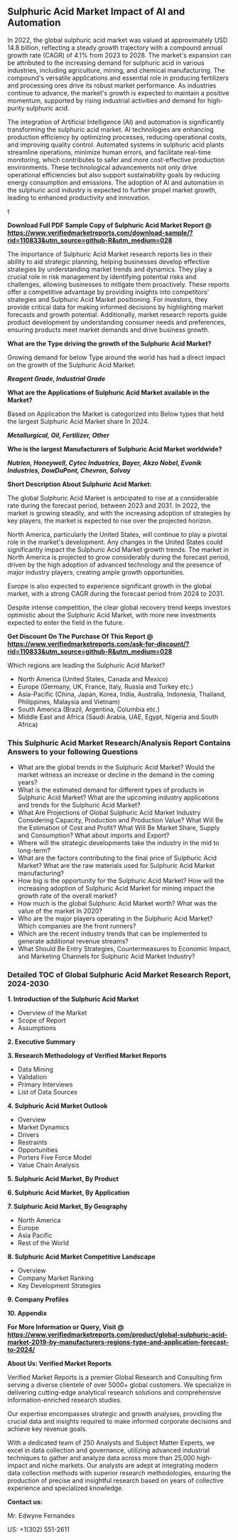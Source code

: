 <h2>Sulphuric Acid Market Impact of AI and Automation</h2><p>In 2022, the global sulphuric acid market was valued at approximately USD 14.8 billion, reflecting a steady growth trajectory with a compound annual growth rate (CAGR) of 4.1% from 2023 to 2028. The market's expansion can be attributed to the increasing demand for sulphuric acid in various industries, including agriculture, mining, and chemical manufacturing. The compound's versatile applications and essential role in producing fertilizers and processing ores drive its robust market performance. As industries continue to advance, the market's growth is expected to maintain a positive momentum, supported by rising industrial activities and demand for high-purity sulphuric acid.</p><p>The integration of Artificial Intelligence (AI) and automation is significantly transforming the sulphuric acid market. AI technologies are enhancing production efficiency by optimizing processes, reducing operational costs, and improving quality control. Automated systems in sulphuric acid plants streamline operations, minimize human errors, and facilitate real-time monitoring, which contributes to safer and more cost-effective production environments. These technological advancements not only drive operational efficiencies but also support sustainability goals by reducing energy consumption and emissions. The adoption of AI and automation in the sulphuric acid industry is expected to further propel market growth, leading to enhanced productivity and innovation.</p>t</p><p id="" class=""><strong>Download Full PDF Sample Copy of Sulphuric Acid Market Report @ <a href="https://www.verifiedmarketreports.com/download-sample/?rid=110833&utm_source=github-R&utm_medium=028" target="_blank">https://www.verifiedmarketreports.com/download-sample/?rid=110833&utm_source=github-R&utm_medium=028</a></strong></p><p>The importance of&nbsp;Sulphuric Acid Market research reports lies in their ability to aid strategic planning, helping businesses develop effective strategies by understanding market trends and dynamics. They play a crucial role in risk management by identifying potential risks and challenges, allowing businesses to mitigate them proactively. These reports offer a competitive advantage by providing insights into competitors' strategies and Sulphuric Acid Market positioning. For investors, they provide critical data for making informed decisions by highlighting market forecasts and growth potential. Additionally, market research reports guide product development by understanding consumer needs and preferences, ensuring products meet market demands and drive business growth.</p><p><strong>What are the&nbsp;Type driving the growth of the Sulphuric Acid Market?</strong></p><p id="" class="">Growing demand for below Type around the world has had a direct impact on the growth of the Sulphuric Acid Market:</p><em><strong>Reagent Grade, Industrial Grade</strong></em></p><strong>What are the&nbsp;Applications&nbsp;of Sulphuric Acid Market available in the Market?</strong></p><p id="" class="">Based on Application the Market is categorized into Below types that held the largest Sulphuric Acid Market share In 2024.</p><em><strong>Metallurgical, Oil, Fertilizer, Other</strong></em></p><strong>Who is the largest Manufacturers of Sulphuric Acid Market worldwide?</strong></p><p><em><strong>Nutrien, Honeywell, Cytec Industries, Bayer, Akzo Nobel, Evonik Industries, DowDuPont, Chevron, Solvay</strong></em></p><p id="" class=""><strong>Short Description About Sulphuric Acid Market:</strong></p><p>The global Sulphuric Acid Market is anticipated to rise at a considerable rate during the forecast period, between 2023 and 2031. In 2022, the market is growing steadily, and with the increasing adoption of strategies by key players, the market is expected to rise over the projected horizon.</p><p>North America, particularly the United States, will continue to play a pivotal role in the market's development. Any changes in the United States could significantly impact the Sulphuric Acid Market growth trends. The market in North America is projected to grow considerably during the forecast period, driven by the high adoption of advanced technology and the presence of major industry players, creating ample growth opportunities.</p><p>Europe is also expected to experience significant growth in the global market, with a strong CAGR during the forecast period from 2024 to 2031.</p><p>Despite intense competition, the clear global recovery trend keeps investors optimistic about the Sulphuric Acid Market, with more new investments expected to enter the field in the future.</p><p id="" class=""><strong>Get Discount On The Purchase Of This Report @ <a href="https://www.verifiedmarketreports.com/ask-for-discount/?rid=110833&utm_source=github-R&utm_medium=028" target="_blank">https://www.verifiedmarketreports.com/ask-for-discount/?rid=110833&utm_source=github-R&utm_medium=028</a></strong></p>Which regions are leading the Sulphuric Acid Market?</p><ul><li>North America (United States, Canada and Mexico)</li><li>Europe (Germany, UK, France, Italy, Russia and Turkey etc.)</li><li>Asia-Pacific (China, Japan, Korea, India, Australia, Indonesia, Thailand, Philippines, Malaysia and Vietnam)</li><li>South America (Brazil, Argentina, Columbia etc.)</li><li>Middle East and Africa (Saudi Arabia, UAE, Egypt, Nigeria and South Africa)</li></ul><h3 id="" class="">This Sulphuric Acid Market Research/Analysis Report Contains Answers to your following Questions</h3><ul><li>What are the global trends in the Sulphuric Acid Market? Would the market witness an increase or decline in the demand in the coming years?</li><li>What is the estimated demand for different types of products in Sulphuric Acid Market? What are the upcoming industry applications and trends for the Sulphuric Acid Market?</li><li>What Are Projections of Global Sulphuric Acid Market Industry Considering Capacity, Production and Production Value? What Will Be the Estimation of Cost and Profit? What Will Be Market Share, Supply and Consumption? What about imports and Export?</li><li>Where will the strategic developments take the industry in the mid to long-term?</li><li>What are the factors contributing to the final price of Sulphuric Acid Market? What are the raw materials used for Sulphuric Acid Market manufacturing?</li><li>How big is the opportunity for the Sulphuric Acid Market? How will the increasing adoption of Sulphuric Acid Market for mining impact the growth rate of the overall market?</li><li>How much is the global Sulphuric Acid Market worth? What was the value of the market In 2020?</li><li>Who are the major players operating in the Sulphuric Acid Market? Which companies are the front runners?</li><li>Which are the recent industry trends that can be implemented to generate additional revenue streams?</li><li>What Should Be Entry Strategies, Countermeasures to Economic Impact, and Marketing Channels for Sulphuric Acid Market Industry?</li></ul><h3 id="" class="">Detailed TOC of Global Sulphuric Acid Market Research Report, 2024-2030</h3><p id="" class=""><strong>1. Introduction of the Sulphuric Acid Market</strong></p><ul><li>Overview of the Market</li><li>Scope of Report</li><li>Assumptions</li></ul><p id="" class=""><strong>2. Executive Summary</strong></p><p id="" class=""><strong>3. Research Methodology of Verified Market Reports</strong></p><ul><li>Data Mining</li><li>Validation</li><li>Primary Interviews</li><li>List of Data Sources</li></ul><p id="" class=""><strong>4. Sulphuric Acid Market Outlook</strong></p><ul><li>Overview</li><li>Market Dynamics</li><li>Drivers</li><li>Restraints</li><li>Opportunities</li><li>Porters Five Force Model</li><li>Value Chain Analysis</li></ul><p id="" class=""><strong>5. Sulphuric Acid Market, By Product</strong></p><p id="" class=""><strong>6. Sulphuric Acid Market, By Application</strong></p><p id="" class=""><strong>7. Sulphuric Acid Market, By Geography</strong></p><ul><li>North America</li><li>Europe</li><li>Asia Pacific</li><li>Rest of the World</li></ul><p id="" class=""><strong>8. Sulphuric Acid Market Competitive Landscape</strong></p><ul><li>Overview</li><li>Company Market Ranking</li><li>Key Development Strategies</li></ul><p id="" class=""><strong>9. Company Profiles</strong></p><p id="" class=""><strong>10. Appendix</strong></p><p id="" class=""><strong>For More Information or Query, Visit @ <a href="https://www.verifiedmarketreports.com/product/global-sulphuric-acid-market-2019-by-manufacturers-regions-type-and-application-forecast-to-2024/" target="_blank">https://www.verifiedmarketreports.com/product/global-sulphuric-acid-market-2019-by-manufacturers-regions-type-and-application-forecast-to-2024/</a></strong></p><p id="" class=""><strong>About Us: Verified Market Reports</strong></p><p id="" class="">Verified Market Reports is a premier Global Research and Consulting firm serving a diverse clientele of over 5000+ global customers. We specialize in delivering cutting-edge analytical research solutions and comprehensive information-enriched research studies.</p><p id="" class="">Our expertise encompasses strategic and growth analyses, providing the crucial data and insights required to make informed corporate decisions and achieve key revenue goals.</p><p id="" class="">With a dedicated team of 250 Analysts and Subject Matter Experts, we excel in data collection and governance, utilizing advanced industrial techniques to gather and analyze data across more than 25,000 high-impact and niche markets. Our analysts are adept at integrating modern data collection methods with superior research methodologies, ensuring the production of precise and insightful research based on years of collective experience and specialized knowledge.</p><p id="" class=""><strong>Contact us:</strong></p><p id="" class="">Mr. Edwyne Fernandes</p><p id="" class="">US: +1(302) 551-2611</p>